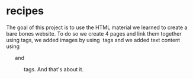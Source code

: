 # recipes
The goal of this project is to use the HTML material we learned to create a bare
bones website. To do so we create 4 pages and link them together using <a> tags, we
added images by using <img> tags and we added text content using <ol> and <ul> tags.
And that's about it.
